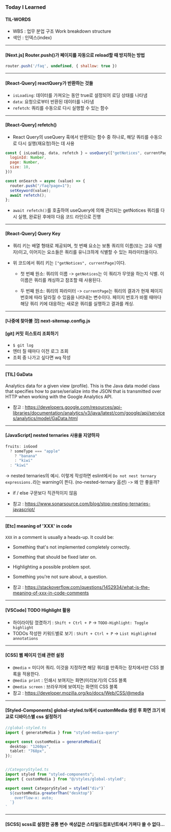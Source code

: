 ### Today I Learned
#### TIL-WORDS 
* WBS : 업무 분업 구조 Work breakdown structure
* 색인 : 인덱스(index)

---

#### [Next.js]  Router.push()가 페이지를 자동으로 reload할 때 방지하는 방법
```javascript
router.push('/faq', undefined, { shallow: true })
```

---

#### [React-Query] reactQuery가 반환하는 것들
* `isLoading`: 데이터를 가져오는 동안 true로 설정되어 로딩 상태를 나타냄
* `data`: 요청으로부터 반환된 데이터를 나타냄
* `refetch`: 쿼리를 수동으로 다시 실행할 수 있는 함수

---

#### [React-Query] refetch()
* React Query의 useQuery 훅에서 반환되는 함수 중 하나로, 해당 쿼리를 수동으로 다시 실행(재요청)하는 데 사용

```javascript
const { isLoading, data, refetch } = useQuery(["getNotices", currentPage], () => getBbsNotices({
  loginId: Number,
  page: Number,
  size: 10,
}))

const onSearch = async (value) => {
  router.push("/faq?page=1");
  setKeyword(value);
  await refetch();
};
```

* `await refetch()`를 호출하여 useQuery에 의해 관리되는 getNotices 쿼리를 다시 실행, 완료된 후에야 다음 코드 라인으로 진행

---

#### [React-Query] Query Key
* 쿼리 키는 배열 형태로 제공되며, 첫 번째 요소는 보통 쿼리의 이름(또는 고유 식별자)이고, 이어지는 요소들은 쿼리를 유니크하게 식별할 수 있는 파라미터들이다.

* 위 코드에서 쿼리 키는 `["getNotices", currentPage]`이다.

    * 첫 번째 원소: 쿼리의 이름
    -> `getNotices`는 이 쿼리가 무엇을 하는지 식별. 이 이름은 쿼리를 캐싱하고 참조할 때 사용된다.

    * 두 번째 원소: 쿼리의 파라미터
    -> `currentPage`는 쿼리의 결과가 현재 페이지 번호에 따라 달라질 수 있음을 나타내는 변수이다. 페이지 번호가 바뀔 때마다 해당 쿼리 키에 대응하는 새로운 쿼리를 실행하고 결과를 캐싱.

---

#### [나중에 찾아볼 것] next-sitemap.config.js

#### [git] 커밋 히스토리 조회하기
* `$ git log`
* 엔터 칠 때마다 이전 로그 조회
* 조회 중 나가고 싶다면 wq 작성

---

#### [TIL] GaData
Analytics data for a given view (profile).
This is the Java data model class that specifies how to parse/serialize into the JSON that is transmitted over HTTP when working with the Google Analytics API.
* 참고 : https://developers.google.com/resources/api-libraries/documentation/analytics/v3/java/latest/com/google/api/services/analytics/model/GaData.html

---

#### [JavaScript] nested ternaries 사용을 지양하자
```javascript
fruits: isGood 
  ? someType === "apple" 
    ? "banana" 
    : "kiwi" 
  : "kiwi"
```
-> nested ternaries의 예시. 이렇게 작성하면 eslint에서 `Do not nest ternary expressions.`라는 warning이 뜬다. (no-nested-ternary 옵션) 
-> 왜 안 좋을까?
* if / else 구문보다 직관적이지 않음

* 참고 : https://www.sonarsource.com/blog/stop-nesting-ternaries-javascript/

---

#### [Etc] meaning of 'XXX' in code
`XXX` in a comment is usually a heads-up. It could be:

* Something that's not implemented completely correctly.
* Something that should be fixed later on.
* Highlighting a possible problem spot.
* Something you're not sure about, a question.

* 참고 : https://stackoverflow.com/questions/1452934/what-is-the-meaning-of-xxx-in-code-comments

---

#### [VSCode] TODO Highlight 활용
* 하이라이팅 껐켰하기 : `Shift + Ctrl + P` -> `TODO-Highlight: Toggle highlight`
* TODOs 작성한 키워드별로 보기 : `Shift + Ctrl + P` -> `List Highlighted annotations`

---

#### [CSS] 웹 페이지 인쇄 관련 설정
* `@media` = 미디어 쿼리. 이것을 지정하면 해당 쿼리를 만족하는 장치에서만 CSS 블록을 적용한다. 
* `@media print` : 인쇄시 보여지는 화면(미리보기)의 CSS 블록
* `@media screen` : 브라우저에 보여지는 화면의 CSS 블록
* 참고 : https://developer.mozilla.org/ko/docs/Web/CSS/@media

---

#### [Styled-Components] global-styled.ts에서 customMedia 생성 후 화면 크기 비교로 디바이스별 css 설정하기
```typeScript
//global-styled.ts
import { generateMedia } from "styled-media-query"

export const customMedia = generateMedia({
  desktop: "1260px",
  tablet: "768px",
});


//CategoryStyled.ts
import styled from "styled-components";
import { customMedia } from "@/styles/global-styled";

export const CategoryStyled = styled("div")`
  ${customMedia.greaterThan("desktop")`
    overflow-x: auto;
  `}
`
```

---

#### [SCSS] scss로 설정한 공통 변수 색상값은 스타일드컴포넌트에서 가져다 쓸 수 없다... 